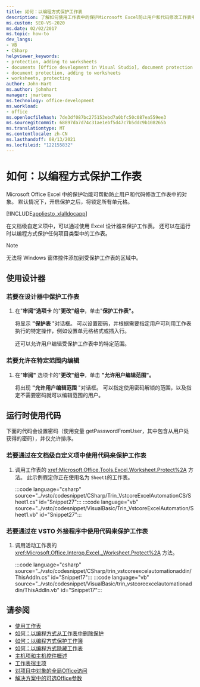 ```yaml
---
title: 如何：以编程方式保护工作表
description: 了解如何使用工作表中的保护Microsoft Excel防止用户和代码修改工作表中的对象。
ms.custom: SEO-VS-2020
ms.date: 02/02/2017
ms.topic: how-to
dev_langs:
- VB
- CSharp
helpviewer_keywords:
- protection, adding to worksheets
- documents [Office development in Visual Studio], document protection
- document protection, adding to worksheets
- worksheets, protecting
author: John-Hart
ms.author: johnhart
manager: jmartens
ms.technology: office-development
ms.workload:
- office
ms.openlocfilehash: 7de3df087bc275153ebd7a0bfc50c087ea559ee3
ms.sourcegitcommit: 68897da7d74c31ae1ebf5d47c7b5ddc9b108265b
ms.translationtype: MT
ms.contentlocale: zh-CN
ms.lasthandoff: 08/13/2021
ms.locfileid: "122155832"
---
```

# <a name="how-to-programmatically-protect-worksheets"></a>如何：以编程方式保护工作表
  Microsoft Office Excel 中的保护功能可帮助防止用户和代码修改工作表中的对象。 默认情况下，开启保护之后，将锁定所有单元格。

 [!INCLUDE[appliesto_xlalldocapp](../vsto/includes/appliesto-xlalldocapp-md.md)]

 在文档级自定义项中，可以通过使用 Excel 设计器来保护工作表。 还可以在运行时以编程方式保护任何项目类型中的工作表。

> [!NOTE]
> 无法将 Windows 窗体控件添加到受保护工作表的区域中。

## <a name="use-the-designer"></a>使用设计器

### <a name="to-protect-a-worksheet-in-the-designer"></a>若要在设计器中保护工作表

1. 在"**审阅"选项卡** 的"**更改"组中**，单击"**保护工作表"。**

    将显示 **"保护表** "对话框。 可以设置密码，并根据需要指定用户可利用工作表执行的特定操作，例如设置单元格格式或插入行。

   还可以允许用户编辑受保护工作表中的特定范围。

### <a name="to-allow-editing-in-specific-ranges"></a>若要允许在特定范围内编辑

1. 在"**审阅"** 选项卡的"**更改"组中**，单击 **"允许用户编辑范围"。**

     将出现 **"允许用户编辑范围** "对话框。 可以指定使用密码解锁的范围，以及指定不需要密码就可以编辑范围的用户。

## <a name="use-code-at-run-time"></a>运行时使用代码
 下面的代码会设置密码（使用变量 getPasswordFromUser，其中包含从用户处获得的密码），并仅允许排序。

### <a name="to-protect-a-worksheet-by-using-code-in-a-document-level-customization"></a>若要通过在文档级自定义项中使用代码来保护工作表

1. 调用工作表的 <xref:Microsoft.Office.Tools.Excel.Worksheet.Protect%2A> 方法。 此示例假定你正在使用名为 `Sheet1`的工作表。

     :::code language="csharp" source="../vsto/codesnippet/CSharp/Trin_VstcoreExcelAutomationCS/Sheet1.cs" id="Snippet27":::
     :::code language="vb" source="../vsto/codesnippet/VisualBasic/Trin_VstcoreExcelAutomation/Sheet1.vb" id="Snippet27":::

### <a name="to-protect-a-worksheet-by-using-code-in-a-vsto-add-in"></a>若要通过在 VSTO 外接程序中使用代码来保护工作表

1. 调用活动工作表的 <xref:Microsoft.Office.Interop.Excel._Worksheet.Protect%2A> 方法。

     :::code language="csharp" source="../vsto/codesnippet/CSharp/trin_vstcoreexcelautomationaddin/ThisAddIn.cs" id="Snippet17":::
     :::code language="vb" source="../vsto/codesnippet/VisualBasic/trin_vstcoreexcelautomationaddin/ThisAddIn.vb" id="Snippet17":::

## <a name="see-also"></a>请参阅
- [使用工作表](../vsto/working-with-worksheets.md)
- [如何：以编程方式从工作表中删除保护](../vsto/how-to-programmatically-remove-protection-from-worksheets.md)
- [如何：以编程方式保护工作簿](../vsto/how-to-programmatically-protect-workbooks.md)
- [如何：以编程方式隐藏工作表](../vsto/how-to-programmatically-hide-worksheets.md)
- [主机项和主机控件概述](../vsto/host-items-and-host-controls-overview.md)
- [工作表宿主项](../vsto/worksheet-host-item.md)
- [对项目中对象的全局Office访问](../vsto/global-access-to-objects-in-office-projects.md)
- [解决方案中的可选Office参数](../vsto/optional-parameters-in-office-solutions.md)
